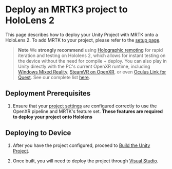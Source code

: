 
# Deploy an MRTK3 project to HoloLens 2

This page describes how to deploy your Unity Project with MRTK onto a HoloLens 2. To add MRTK to your project, please refer to the [setup page](../setup.md).

>**Note**
>We **strongly recommend** using [Holographic remoting](https://docs.microsoft.com/windows/mixed-reality/develop/unity/preview-and-debug-your-app) for rapid iteration and testing on Hololens 2, which allows for instant testing on the device without the need for compile + deploy. You can also play in Unity directly with the PC's current OpenXR runtime, including [Windows Mixed Reality](https://www.microsoft.com/p/openxr-tools-for-windows-mixed-reality/9n5cvvl23qbt), [SteamVR on OpenXR](https://www.steamvr.com/), or even [Oculus Link for Quest](https://support.oculus.com/airlink). See our complete list [here](../debugging-and-testing.md).


## Deployment Prerequisites

1. Ensure that your [project settings](../setup.md#mrtk3-configuration-new-unity-project) are configured correctly to use the OpenXR pipeline and MRTK's feature set. **These features are required to deploy your project onto Hololens** 

## Deploying to Device

1. After you have the project configured, proceed to [Build the Unity Project](https://docs.microsoft.com/windows/mixed-reality/develop/unity/build-and-deploy-to-hololens#build-the-unity-project).

1. Once built, you will need to deploy the project through [Visual Studio](https://docs.microsoft.com/windows/mixed-reality/develop/advanced-concepts/using-visual-studio?tabs=hl2).

